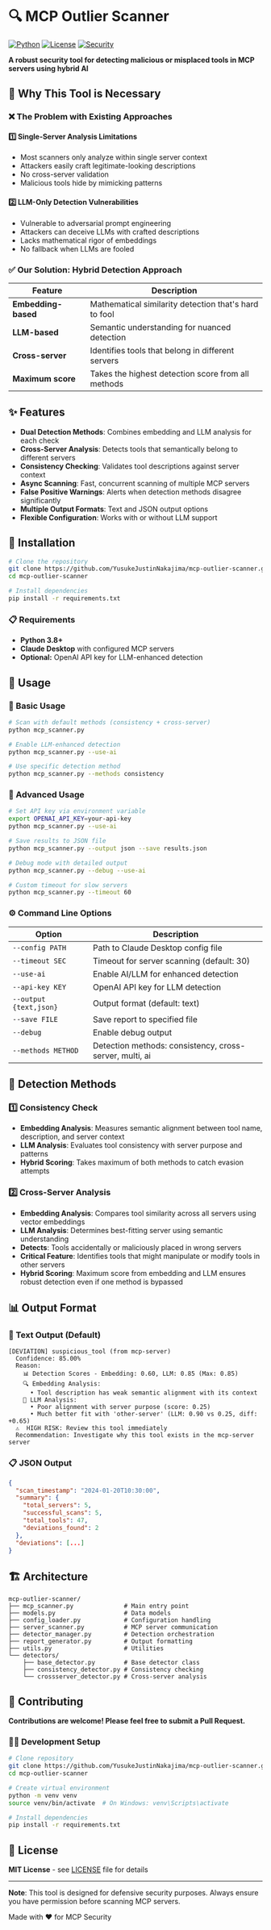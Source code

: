 # 🔍 MCP Outlier Scanner

[![Python](https://img.shields.io/badge/Python-3.8%2B-blue.svg?style=for-the-badge&logo=python)](https://www.python.org/)
[![License](https://img.shields.io/badge/License-MIT-green.svg?style=for-the-badge)](LICENSE)
[![Security](https://img.shields.io/badge/Security-Tool-red.svg?style=for-the-badge&logo=security)](https://github.com/YusukeJustinNakajima/mcp-outlier-scanner)

**A robust security tool for detecting malicious or misplaced tools in MCP servers using hybrid AI**

## 🚨 Why This Tool is Necessary

### ❌ The Problem with Existing Approaches

#### 1️⃣ Single-Server Analysis Limitations
- Most scanners only analyze within single server context
- Attackers easily craft legitimate-looking descriptions
- No cross-server validation
- Malicious tools hide by mimicking patterns

#### 2️⃣ LLM-Only Detection Vulnerabilities
- Vulnerable to adversarial prompt engineering
- Attackers can deceive LLMs with crafted descriptions
- Lacks mathematical rigor of embeddings
- No fallback when LLMs are fooled

### ✅ Our Solution: Hybrid Detection Approach

| Feature | Description |
|---------|-------------|
| **Embedding-based** | Mathematical similarity detection that's hard to fool |
| **LLM-based** | Semantic understanding for nuanced detection |
| **Cross-server** | Identifies tools that belong in different servers |
| **Maximum score** | Takes the highest detection score from all methods |

## ✨ Features

- **Dual Detection Methods**: Combines embedding and LLM analysis for each check
- **Cross-Server Analysis**: Detects tools that semantically belong to different servers
- **Consistency Checking**: Validates tool descriptions against server context
- **Async Scanning**: Fast, concurrent scanning of multiple MCP servers
- **False Positive Warnings**: Alerts when detection methods disagree significantly
- **Multiple Output Formats**: Text and JSON output options
- **Flexible Configuration**: Works with or without LLM support

## 🚀 Installation

```bash
# Clone the repository
git clone https://github.com/YusukeJustinNakajima/mcp-outlier-scanner.git
cd mcp-outlier-scanner

# Install dependencies
pip install -r requirements.txt
```

### 📋 Requirements

- **Python 3.8+**
- **Claude Desktop** with configured MCP servers
- **Optional:** OpenAI API key for LLM-enhanced detection

## 📖 Usage

### 🎯 Basic Usage

```bash
# Scan with default methods (consistency + cross-server)
python mcp_scanner.py

# Enable LLM-enhanced detection
python mcp_scanner.py --use-ai

# Use specific detection method
python mcp_scanner.py --methods consistency
```

### 🚀 Advanced Usage

```bash
# Set API key via environment variable
export OPENAI_API_KEY=your-api-key
python mcp_scanner.py --use-ai

# Save results to JSON file
python mcp_scanner.py --output json --save results.json

# Debug mode with detailed output
python mcp_scanner.py --debug --use-ai

# Custom timeout for slow servers
python mcp_scanner.py --timeout 60
```

### ⚙️ Command Line Options

| Option | Description |
|--------|-------------|
| `--config PATH` | Path to Claude Desktop config file |
| `--timeout SEC` | Timeout for server scanning (default: 30) |
| `--use-ai` | Enable AI/LLM for enhanced detection |
| `--api-key KEY` | OpenAI API key for LLM detection |
| `--output {text,json}` | Output format (default: text) |
| `--save FILE` | Save report to specified file |
| `--debug` | Enable debug output |
| `--methods METHOD` | Detection methods: consistency, cross-server, multi, ai |

## 🔬 Detection Methods

### 1️⃣ Consistency Check
- **Embedding Analysis**: Measures semantic alignment between tool name, description, and server context
- **LLM Analysis**: Evaluates tool consistency with server purpose and patterns
- **Hybrid Scoring**: Takes maximum of both methods to catch evasion attempts

### 2️⃣ Cross-Server Analysis
- **Embedding Analysis**: Compares tool similarity across all servers using vector embeddings
- **LLM Analysis**: Determines best-fitting server using semantic understanding
- **Detects**: Tools accidentally or maliciously placed in wrong servers
- **Critical Feature**: Identifies tools that might manipulate or modify tools in other servers
- **Hybrid Scoring**: Maximum score from embedding and LLM ensures robust detection even if one method is bypassed

## 📊 Output Format

### 📝 Text Output (Default)
```
[DEVIATION] suspicious_tool (from mcp-server)
  Confidence: 85.00%
  Reason:
    📊 Detection Scores - Embedding: 0.60, LLM: 0.85 (Max: 0.85)
    🔍 Embedding Analysis:
      • Tool description has weak semantic alignment with its context
    🤖 LLM Analysis:
      • Poor alignment with server purpose (score: 0.25)
      • Much better fit with 'other-server' (LLM: 0.90 vs 0.25, diff: +0.65)
  ⚠️  HIGH RISK: Review this tool immediately
  Recommendation: Investigate why this tool exists in the mcp-server server
```

### 📋 JSON Output
```json
{
  "scan_timestamp": "2024-01-20T10:30:00",
  "summary": {
    "total_servers": 5,
    "successful_scans": 5,
    "total_tools": 47,
    "deviations_found": 2
  },
  "deviations": [...]
}
```

## 🏗️ Architecture

```
mcp-outlier-scanner/
├── mcp_scanner.py              # Main entry point
├── models.py                   # Data models
├── config_loader.py            # Configuration handling
├── server_scanner.py           # MCP server communication
├── detector_manager.py         # Detection orchestration
├── report_generator.py         # Output formatting
├── utils.py                    # Utilities
└── detectors/
    ├── base_detector.py        # Base detector class
    ├── consistency_detector.py # Consistency checking
    └── crossserver_detector.py # Cross-server analysis
```

## 🤝 Contributing

**Contributions are welcome! Please feel free to submit a Pull Request.**

### 👨‍💻 Development Setup

```bash
# Clone repository
git clone https://github.com/YusukeJustinNakajima/mcp-outlier-scanner.git
cd mcp-outlier-scanner

# Create virtual environment
python -m venv venv
source venv/bin/activate  # On Windows: venv\Scripts\activate

# Install dependencies
pip install -r requirements.txt
```

## 📄 License

**MIT License** - see [LICENSE](LICENSE) file for details

---

**Note**: This tool is designed for defensive security purposes. Always ensure you have permission before scanning MCP servers.

Made with ❤️ for MCP Security